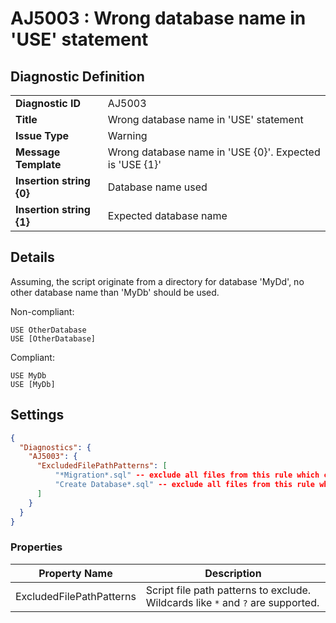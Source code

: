 # AJ5003 : Wrong database name in 'USE' statement

## Diagnostic Definition

<table>
  <tr>
    <td class="header"><b>Diagnostic ID</b></td>
    <td>AJ5003</td>
  </tr>
  <tr>
    <td class="header"><b>Title</b></td>
    <td>Wrong database name in 'USE' statement</td>
  </tr>
  <tr>
    <td class="header"><b>Issue Type</b></td>
    <td>Warning</td>
  </tr>
  <tr>
    <td class="header"><b>Message Template</b></td>
    <td>Wrong database name in 'USE {0}'. Expected is 'USE {1}'</td>
  </tr>
    <tr>
    <td class="header"><b>Insertion string {0}</b></td>
    <td>Database name used</td>
  </tr>
  <tr>
    <td class="header"><b>Insertion string {1}</b></td>
    <td>Expected database name</td>
  </tr>

</table>

## Details

Assuming, the script originate from a directory for database 'MyDd', no other database name than 'MyDb' should be used.

Non-compliant:

```tsql
USE OtherDatabase
USE [OtherDatabase]
```

Compliant:

```tsql
USE MyDb
USE [MyDb]
```


## Settings

```json
{
  "Diagnostics": {
    "AJ5003": {
      "ExcludedFilePathPatterns": [
          "*Migration*.sql" -- exclude all files from this rule which contain 'Migration' and end with '.sql',
          "Create Database*.sql" -- exclude all files from this rule which start with 'Create Database' and end with '.sql',
      ]
    }
  }
}
```


### Properties

| Property Name            | Description                                                                     |
|--------------------------|---------------------------------------------------------------------------------|
| ExcludedFilePathPatterns | Script file path patterns to exclude. Wildcards like `*` and `?` are supported. |





